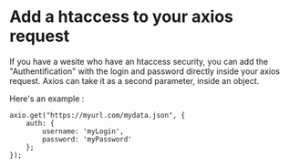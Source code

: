 # Add a htaccess to your axios request

If you have a wesite who have an htaccess security, you can add the "Authentification" with the login and password directly inside your axios request.
Axios can take it as a second parameter, inside an object.

Here's an example :

```
axio.get("https://myurl.com/mydata.json", {
    auth: {
        username: 'myLogin',
        password: 'myPassword'
    };
});
```